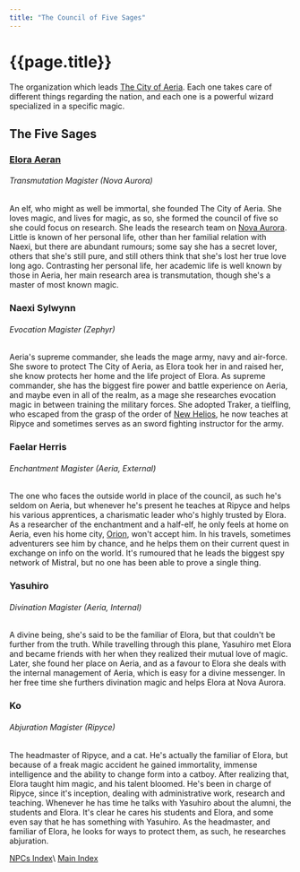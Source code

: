 ```yaml
---
title: "The Council of Five Sages"
---
```


# {{page.title}}

The organization which leads [The City of Aeria](<../Factions/The City of Aeria/Summary>). Each one takes care of different things regarding the nation, and each one is a powerful wizard specialized in a specific magic.

## The Five Sages

### [Elora Aeran](<Elora Aeran>)

###### Transmutation Magister (Nova Aurora)

An elf, who might as well be immortal, she founded The City of Aeria. She loves magic, and lives for magic, as so, she formed the council of five so she could focus on research. She leads the research team on [Nova Aurora](<../Factions/The City of Aeria/Nova Aurora>). Little is known of her personal life, other than her familial relation with Naexi, but there are abundant rumours; some say she has a secret lover, others that she's still pure, and still others think that she's lost her true love long ago. Contrasting her personal life, her academic life is well known by those in Aeria, her main research area is transmutation, though she's a master of most known magic.

### Naexi Sylwynn

###### Evocation Magister (Zephyr)

Aeria's supreme commander, she leads the mage army, navy and air-force. She swore to protect The City of Aeria, as Elora took her in and raised her, she know protects her home and the life project of Elora. As supreme commander, she has the biggest fire power and battle experience on Aeria, and maybe even in all of the realm, as a mage she researches evocation magic in between training the military forces. She adopted Traker, a tielfling, who escaped from the grasp of the order of [New Helios](<../Factions/New Helios/Summary>), he now teaches at Ripyce and sometimes serves as an sword fighting instructor for the army.

### Faelar Herris

###### Enchantment Magister (Aeria, External)

The one who faces the outside world in place of the council, as such he's seldom on Aeria, but whenever he's present he teaches at Ripyce and helps his various apprentices, a charismatic leader who's highly trusted by Elora. As a researcher of the enchantment and a half-elf, he only feels at home on Aeria, even his home city, [Orion](../Factions/Orion/Summary), won't accept him. In his travels, sometimes adventurers see him by chance, and he helps them on their current quest in exchange on info on the world. It's rumoured that he leads the biggest spy network of Mistral, but no one has been able to prove a single thing.

### Yasuhiro <!--Kitsune-->

###### Divination Magister (Aeria, Internal)

A divine being, she's said to be the familiar of Elora, but that couldn't be further from the truth. While travelling through this plane, Yasuhiro met Elora and became friends with her when they realized their mutual love of magic. Later, she found her place on Aeria, and as a favour to Elora she deals with the internal management of Aeria, which is easy for a divine messenger. In her free time she furthers divination magic and helps Elora at Nova Aurora.

### Ko <!--Neko-->

###### Abjuration Magister (Ripyce)

The headmaster of Ripyce, and a cat. He's actually the familiar of Elora, but because of a freak magic accident he gained immortality, immense intelligence and the ability to change form into a catboy. After realizing that, Elora taught him magic, and his talent bloomed. He's been in charge of Ripyce, since it's inception, dealing with administrative work, research and teaching. Whenever he has time he talks with Yasuhiro about the alumni, the students and Elora. It's clear he cares his students and Elora, and some even say that he has something with Yasuhiro. As the headmaster, and familiar of Elora, he looks for ways to protect them, as such, he researches abjuration.

[NPCs Index](index)\\
[Main Index](../index)
